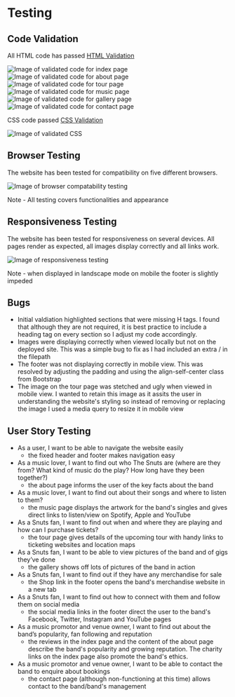 # Testing

## Code Validation

All HTML code has passed [HTML Validation](https://validator.w3.org/#validate_by_input) 

![Image of validated code for index page](https://github.com/JimEv87/MS1/blob/master/testing/HTMLCheckerIndex.PNG)
![Image of validated code for about page](https://github.com/JimEv87/MS1/blob/master/testing/HTMLCheckerAbout.PNG)
![Image of validated code for tour page](https://github.com/JimEv87/MS1/blob/master/testing/HTMLCheckerTour.PNG)
![Image of validated code for music page](https://github.com/JimEv87/MS1/blob/master/testing/HTMLCheckerMusic.PNG)
![Image of validated code for gallery page](https://github.com/JimEv87/MS1/blob/master/testing/HTMLCheckerGallery.PNG)
![Image of validated code for contact page](https://github.com/JimEv87/MS1/blob/master/testing/HTMLCheckerContact.PNG)

CSS code passed [CSS Validation](https://jigsaw.w3.org/css-validator/)

![Image of validated CSS](https://github.com/JimEv87/MS1/blob/master/assets/testing/CSSChecker.PNG)

## Browser Testing

The website has been tested for compatibility on five different browsers.  

![Image of browser compatability testing](https://github.com/JimEv87/MS1/blob/master/testing/browsertesting.PNG)

Note - All testing covers functionalities and appearance

## Responsiveness Testing

The website has been tested for responsiveness on several devices.  All pages render as expected, all images display correctly and all links work.

![Image of responsiveness testing](https://github.com/JimEv87/MS1/blob/master/testing/restesting.PNG)

Note - when displayed in landscape mode on mobile the footer is slightly impeded 

## Bugs

- Initial valdiation highlighted sections that were missing H tags. I found that although they are not required, it is best practice to include a 
heading tag on every section so I adjust my code accordingly.
- Images were displaying correctly when viewed locally but not on the deployed site.  This was a simple bug to fix as I had included an extra / in 
the filepath
- The footer was not displaying correctly in mobile view.  This was resolved by adjusting the padding and using the align-self-center class from
Bootstrap
- The image on the tour page was stetched and ugly when viewed in mobile view. I wanted to retain this image as it assits the user in understanding
the website's styling so instead of removing or replacing the image I used a media query to resize it in mobile view

## User Story Testing

- As a user, I want to be able to navigate the website easily
  - the fixed header and footer makes navigation easy
- As a music lover, I want to find out who The Snuts are (where are they from? What kind of music do the play? How long have they been together?)
  - the about page informs the user of the key facts about the band
- As a music lover, I want to find out about their songs and where to listen to them?
  - the music page displays the artwork for the band's singles and gives direct links to listen/view on Spotify, Apple and YouTube
- As a Snuts fan, I want to find out when and where they are playing and how can I purchase tickets?
  - the tour page gives details of the upcoming tour with handy links to ticketing websites and location maps
- As a Snuts fan, I want to be able to view pictures of the band and of gigs they’ve done
  - the gallery shows off lots of pictures of the band in action
- As a Snuts fan, I want to find out if they have any merchandise for sale
  - the Shop link in the footer opens the band's merchandise website in a new tab
- As a Snuts fan, I want to find out how to connect with them and follow them on social media
  - the social media links in the footer direct the user to the band's Facebook, Twitter, Instagram and YouTube pages
- As a music promotor and venue owner, I want to find out about the band’s popularity, fan following and reputation
  - the reviews in the index page and the content of the about page describe the band's popularity and growing reputation. The charity links on the 
 index page also promote the band's ethics.
- As a music promotor and venue owner, I want to be able to contact the band to enquire about bookings
  - the contact page (although non-functioning at this time) allows contact to the band/band's management